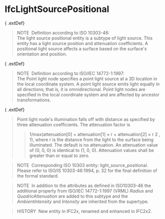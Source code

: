 IfcLightSourcePositional
========================

{ .extDef}
> NOTE&nbsp; Definition according to ISO 10303-46:  
> The light source positional entity is a subtype of light source. This entity has a light source position and attenuation coefficients. A positional light source affects a surface based on the surface's orientation and position.

{ .extDef}
> NOTE&nbsp; Definition according to ISO/IEC 14772-1:1997:  
> The Point light node specifies a point light source at a 3D location in the local coordinate system. A point light source emits light equally in all directions; that is, it is omnidirectional. Point light nodes are specified in the local coordinate system and are affected by ancestor transformations.

{ .extDef}
> Point light node's illumination falls off with distance as specified by three attenuation coefficients. The attenuation factor is 
>> 1/max(attenuation[0] + attenuation[1] &times; r + attenuation[2] &times; r 2 , 1),
>  where r is the distance from the light to the surface being illuminated. The default is no attenuation. An attenuation value of (0, 0, 0) is identical to (1, 0, 0). Attenuation values shall be greater than or equal to zero.

> NOTE&nbsp; Corresponding ISO 10303 entity: light_source_positional. Please refer to ISO/IS 10303-46:1994, p. 32 for the final definition of the formal standard.

> NOTE&nbsp; In addition to the attributes as defined in ISO10303-46 the additional property from ISO/IEC 14772-1:1997 (VRML) _Radius_ and _QuadricAttenuation_ are added to this subtype and the _AmbientIntensity_ and _Intensity_ are inherited from the supertype.

> HISTORY&nbsp; New entity in IFC2x, renamed and enhanced in IFC2x2.
